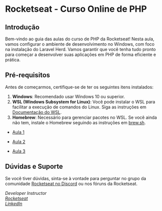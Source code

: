 # Rocketseat - Curso Online de PHP

## Introdução

Bem-vindo ao guia das aulas do curso de PHP da Rocketseat! Nesta aula, vamos configurar o ambiente de desenvolvimento no Windows, com foco na instalação do Laravel Herd. Vamos garantir que você tenha tudo pronto para começar a desenvolver suas aplicações em PHP de forma eficiente e prática.

## Pré-requisitos

Antes de começarmos, certifique-se de ter os seguintes itens instalados:

1. **Windows**: Recomendado usar Windows 10 ou superior.
2. **WSL (Windows Subsystem for Linux)**: Você pode instalar o WSL para facilitar a execução de comandos do Linux. Siga as instruções em [Documentação do WSL](https://docs.microsoft.com/pt-br/windows/wsl/install).
3. **Homebrew**: Necessário para gerenciar pacotes no WSL. Se você ainda não tem, instale o Homebrew seguindo as instruções em [brew.sh](https://brew.sh/).

- [Aula 1](https://github.com/daniloopinheiro/events-rocketseat-php/blob/main/aula-01.md)

- [Aula 2](https://github.com/daniloopinheiro/events-rocketseat-php/blob/main/aula-02.md)

- [Aula 3](https://github.com/daniloopinheiro/events-rocketseat-php/blob/main/aula-03.md)

## Dúvidas e Suporte

Se você tiver dúvidas, sinta-se à vontade para perguntar no grupo da comunidade [Rocketseat no Discord](https://discord.com/channels/327861810768117763/1292817017044340766) ou nos fóruns da Rocketseat.

*Developer Instructor*  
*[Rocketseat](https://app.rocketseat.com.br/?type=ALL)*    
*[LinkedIn](https://www.linkedin.com/in/daniloopinheiro/)*
